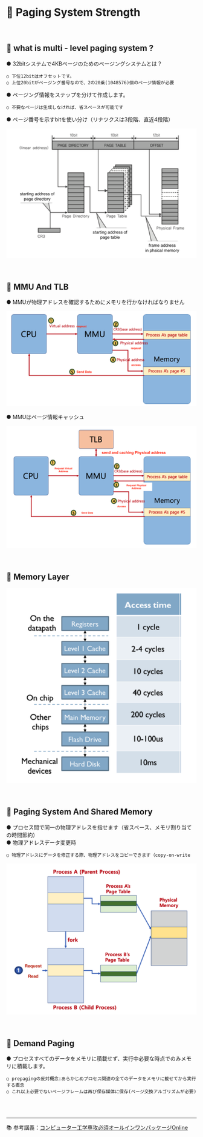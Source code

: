 # 🔑 Paging System Strength

<br>

## 📌 what is multi - level paging system ?

● 32bitシステムで4KBページのためのページングシステムとは？
```
○ 下位12bitはオフセットです。
○ 上位20bitがページング番号なので、2の20乗(1048576)個のページ情報が必要
```
● ページング情報をステップを分けて作成します。
```
○ 不要なページは生成しなければ、省スペースが可能です
```
● ページ番号を示すbitを使い分け（リナツクスは3段階、直近4段階）<br>

![MultiLevelPagingSystem](./image/multi_level_paging_system.png)

<br>

## 📌 MMU And TLB

● MMUが物理アドレスを確認するためにメモリを行かなければなりません<br>

![MMU](./image/mmu.png)

● MMUはページ情報キャッシュ<br>

![TLB](./image/tlb.png)

<br>

## 📌 Memory Layer

![MemoryLayer](./image/memory_layer.png)

<br>

## 📌 Paging System And Shared Memory

● プロセス間で同一の物理アドレスを指せます（省スペース、メモリ割り当ての時間節約）<br>
● 物理アドレスデータ変更時
```
○ 物理アドレスにデータを修正する際、物理アドレスをコピーできます（copy-on-write
```

![PagingAndSharedMemory](./image/paging_and_shared_memory.png)

<br>

## 📌 Demand Paging

● プロセスすべてのデータをメモリに積載せず、実行中必要な時点でのみメモリに積載します。
```
○ prepagingの反対概念:あらかじめプロセス関連の全てのデータをメモリに載せてから実行する概念
○ これ以上必要でないページフレームは再び保存媒体に保存(ページ交換アルゴリズムが必要)
```

<br>
<br>

---

📚 参考講義：[コンピューター工学専攻必須オールインワンパッケージOnline](https://fastcampus.co.kr/dev_online_cs)